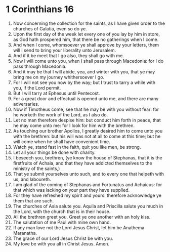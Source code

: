 ﻿# 1 Corinthians 16
1. Now concerning the collection for the saints, as I have given order to the churches of Galatia, even so do ye. 
2. Upon the first day of the week let every one of you lay by him in store, as God hath prospered him, that there be no gatherings when I come. 
3. And when I come, whomsoever ye shall approve by your letters, them will I send to bring your liberality unto Jerusalem. 
4. And if it be meet that I go also, they shall go with me. 
5. Now I will come unto you, when I shall pass through Macedonia: for I do pass through Macedonia. 
6. And it may be that I will abide, yea, and winter with you, that ye may bring me on my journey whithersoever I go. 
7. For I will not see you now by the way; but I trust to tarry a while with you, if the Lord permit. 
8. But I will tarry at Ephesus until Pentecost. 
9. For a great door and effectual is opened unto me, and there are many adversaries. 
10. Now if Timotheus come, see that he may be with you without fear: for he worketh the work of the Lord, as I also do. 
11. Let no man therefore despise him: but conduct him forth in peace, that he may come unto me: for I look for him with the brethren. 
12. As touching our brother Apollos, I greatly desired him to come unto you with the brethren: but his will was not at all to come at this time; but he will come when he shall have convenient time. 
13. Watch ye, stand fast in the faith, quit you like men, be strong. 
14. Let all your things be done with charity. 
15. I beseech you, brethren, (ye know the house of Stephanas, that it is the firstfruits of Achaia, and that they have addicted themselves to the ministry of the saints,) 
16. That ye submit yourselves unto such, and to every one that helpeth with us, and laboureth. 
17. I am glad of the coming of Stephanas and Fortunatus and Achaicus: for that which was lacking on your part they have supplied. 
18. For they have refreshed my spirit and yours: therefore acknowledge ye them that are such. 
19. The churches of Asia salute you. Aquila and Priscilla salute you much in the Lord, with the church that is in their house. 
20. All the brethren greet you. Greet ye one another with an holy kiss. 
21. The salutation of me Paul with mine own hand. 
22. If any man love not the Lord Jesus Christ, let him be Anathema Maranatha. 
23. The grace of our Lord Jesus Christ be with you. 
24. My love be with you all in Christ Jesus. Amen. 

